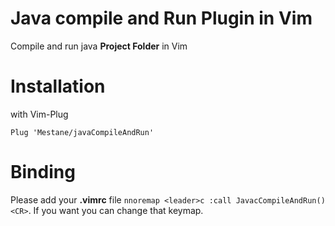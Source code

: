 # Java compile and Run Plugin in Vim

Compile and run java **Project Folder** in Vim

[](https://github.com/Mestane/javaCompileAndRun/blob/master/assets/001.mp4)

# Installation

with Vim-Plug

```vim
Plug 'Mestane/javaCompileAndRun'
```

# Binding

Please add your **.vimrc** file `nnoremap <leader>c :call JavacCompileAndRun()<CR>`. If you want you can change that keymap.

